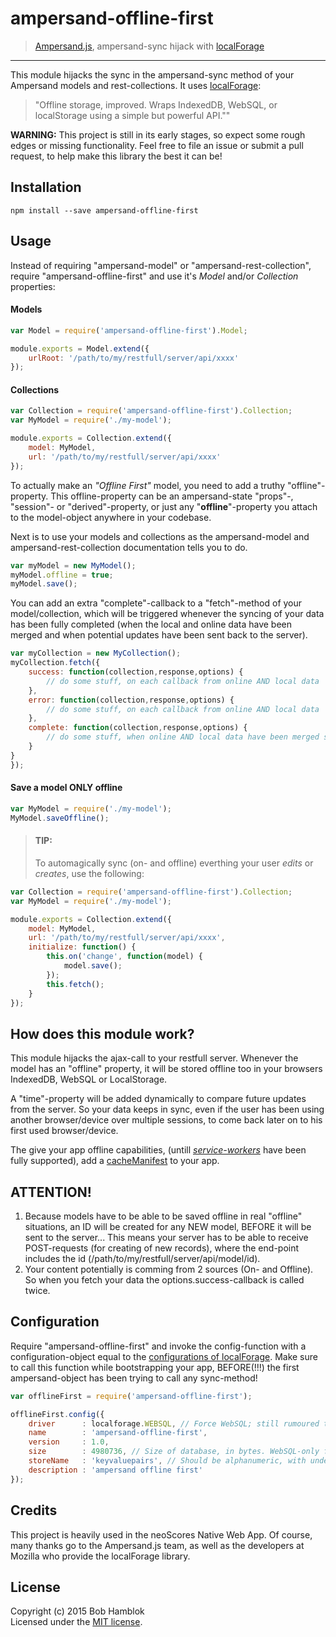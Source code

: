 # ampersand-offline-first

> [Ampersand.js](http://ampersandjs.com), ampersand-sync hijack with [localForage](http://mozilla.github.io/localForage)

---

This module hijacks the sync in the ampersand-sync method of your Ampersand models and rest-collections.
It uses [localForage](http://mozilla.github.io/localForage):
> "Offline storage, improved. Wraps IndexedDB, WebSQL, or localStorage using a simple but powerful API.""

**WARNING:** This project is still in its early stages, so expect some rough edges or missing functionality. Feel free to file an issue or submit a pull request, to help make this library the best it can be!

## Installation

```
npm install --save ampersand-offline-first
```

## Usage

Instead of requiring "ampersand-model" or "ampersand-rest-collection", require "ampersand-offline-first" and use it's *Model* and/or *Collection* properties:

#### Models

```js
var Model = require('ampersand-offline-first').Model;

module.exports = Model.extend({
	urlRoot: '/path/to/my/restfull/server/api/xxxx'
});
```

#### Collections

```js
var Collection = require('ampersand-offline-first').Collection;
var MyModel = require('./my-model');

module.exports = Collection.extend({
	model: MyModel,
	url: '/path/to/my/restfull/server/api/xxxx'
});
```

To actually make an *"Offline First"* model, you need to add a truthy "offline"-property.
This offline-property can be an ampersand-state "props"-, "session"- or "derived"-property, or just any "**offline**"-property you attach to the model-object anywhere in your codebase.

Next is to use your models and collections as the ampersand-model and ampersand-rest-collection documentation tells you to do.

```js
var myModel = new MyModel();
myModel.offline = true;
myModel.save();
```

You can add an extra "complete"-callback to a "fetch"-method of your model/collection, which will be triggered whenever the syncing of your data has been fully completed (when the local and online data have been merged and when potential updates have been sent back to the server).

```js
var myCollection = new MyCollection();
myCollection.fetch({
	success: function(collection,response,options) {
		// do some stuff, on each callback from online AND local data
	},
	error: function(collection,response,options) {
		// do some stuff, on each callback from online AND local data
	},
	complete: function(collection,response,options) {
		// do some stuff, when online AND local data have been merged successfully
	}
}
});
```

#### Save a model ONLY offline
```js
var MyModel = require('./my-model');
MyModel.saveOffline();
```

> #### TIP:
> To automagically sync (on- and offline) everthing your user *edits* or *creates*, use the following:

```js
var Collection = require('ampersand-offline-first').Collection;
var MyModel = require('./my-model');

module.exports = Collection.extend({
	model: MyModel,
	url: '/path/to/my/restfull/server/api/xxxx',
	initialize: function() {
		this.on('change', function(model) {
			model.save();
		});
		this.fetch();
	}
});
```

## How does this module work?

This module hijacks the ajax-call to your restfull server. Whenever the model has an "offline" property, it will be stored offline too in your browsers IndexedDB, WebSQL or LocalStorage.

A "time"-property will be added dynamically to compare future updates from the server. So your data keeps in sync, even if the user has been using another browser/device over multiple sessions, to come back later on to his first used browser/device.

The give your app offline capabilities, (untill *[service-workers](http://www.html5rocks.com/en/tutorials/service-worker/introduction/)* have been fully supported), add a [cacheManifest](http://www.html5rocks.com/en/tutorials/appcache/beginner/) to your app.

## ATTENTION!

1. Because models have to be able to be saved offline in real "offline" situations, an ID will be created for any NEW model, BEFORE it will be sent to the server... This means your server has to be able to receive POST-requests (for creating of new records), where the end-point includes the id (/path/to/my/restfull/server/api/model/id).
2. Your content potentially is comming from 2 sources (On- and Offline). So when you fetch your data the options.success-callback is called twice.


## Configuration

Require "ampersand-offline-first" and invoke the config-function with a configuration-object equal to the [configurations of localForage](https://github.com/mozilla/localForage#configuration). Make sure to call this function while bootstrapping your app, BEFORE(!!!) the first ampersand-object has been trying to call any sync-method!

```js
var offlineFirst = require('ampersand-offline-first');

offlineFirst.config({
	driver      : localforage.WEBSQL, // Force WebSQL; still rumoured to be faster than indexedDB
	name        : 'ampersand-offline-first',
	version     : 1.0,
	size        : 4980736, // Size of database, in bytes. WebSQL-only for now.
	storeName   : 'keyvaluepairs', // Should be alphanumeric, with underscores.
	description : 'ampersand offline first'
});
```

## Credits

This project is heavily used in the neoScores Native Web App. Of course, many thanks go to the Ampersand.js team, as well as the developers at Mozilla who provide the localForage library.

## License

Copyright (c) 2015 Bob Hamblok  
Licensed under the [MIT license](LICENSE.md).
